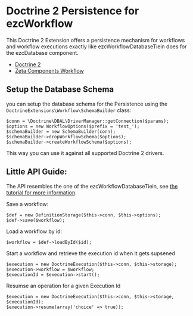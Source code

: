 # Doctrine 2 Persistence for ezcWorkflow

This Doctrine 2 Extension offers a persistence mechanism for workflows and workflow executions exactly like ezcWorkflowDatabaseTiein does for the ezcDatabase component.

* [Doctrine 2](http://www.doctrine-project.org)
* [Zeta Components Workflow](http://www.ezcomponents.org/docs/api/trunk/introduction_Workflow.html)

## Setup the Database Schema

you can setup the database schema for the Persistence using the `DoctrineExtensions\Workflow\SchemaBuilder`
class:

    $conn = \Doctrine\DBAL\DriverManager::getConnection($params);
    $options = new WorkflowOptions($prefix = 'test_');
    $schemaBuilder = new SchemaBuilder(conn);
    $schemaBuilder->dropWorkflowSchema($options);
    $schemaBuilder->createWorkflowSchema($options);

This way you can use it against all supported Doctrine 2 drivers.

## Little API Guide:

The API resembles the one of the ezcWorkflowDatabaseTiein, see [the tutorial for more information](http://www.ezcomponents.org/docs/api/trunk/introduction_WorkflowDatabaseTiein.html).

Save a workflow:

    $def = new DefinitionStorage($this->conn, $this->options);
    $def->save($workflow);

Load a workflow by id:

    $workflow = $def->loadById($id);

Start a workflow and retrieve the execution id when it gets supsened

    $execution = new DoctrineExecution($this->conn, $this->storage);
    $execution->workflow = $workflow;
    $executionId = $execution->start();

Resumse an operation for a given Execution Id

    $execution = new DoctrineExecution($this->conn, $this->storage, $executionId);
    $execution->resume(array('choice' => true));

